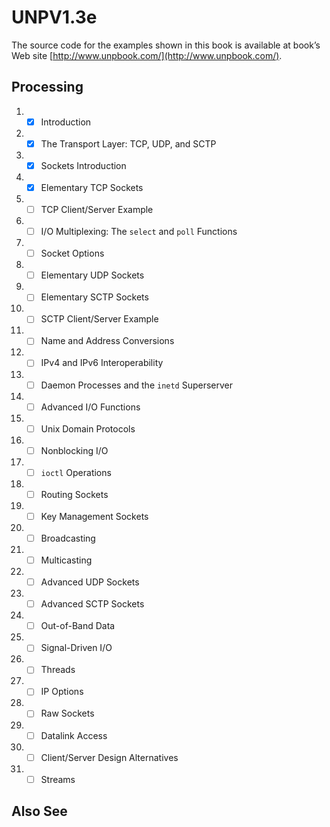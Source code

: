 # UNPV1.3e

The source code for the examples shown in this book is available at book’s Web site [http://www.unpbook.com/](http://www.unpbook.com/).

## Processing

1. - [x] Introduction
2. - [x] The Transport Layer: TCP, UDP, and SCTP
3. - [x] Sockets Introduction
4. - [x] Elementary TCP Sockets
5. - [ ] TCP Client/Server Example
6. - [ ] I/O Multiplexing: The `select` and `poll` Functions
7. - [ ] Socket Options
8. - [ ] Elementary UDP Sockets
9. - [ ] Elementary SCTP Sockets
10. - [ ] SCTP Client/Server Example
11. - [ ] Name and Address Conversions
12. - [ ] IPv4 and IPv6 Interoperability
13. - [ ] Daemon Processes and the `inetd` Superserver
14. - [ ] Advanced I/O Functions
15. - [ ] Unix Domain Protocols
16. - [ ] Nonblocking I/O
17. - [ ] `ioctl` Operations
18. - [ ] Routing Sockets
19. - [ ] Key Management Sockets
20. - [ ] Broadcasting
21. - [ ] Multicasting
22. - [ ] Advanced UDP Sockets
23. - [ ] Advanced SCTP Sockets
24. - [ ] Out-of-Band Data
25. - [ ] Signal-Driven I/O
26. - [ ] Threads
27. - [ ] IP Options
28. - [ ] Raw Sockets
29. - [ ] Datalink Access
30. - [ ] Client/Server Design Alternatives
31. - [ ] Streams

## Also See

